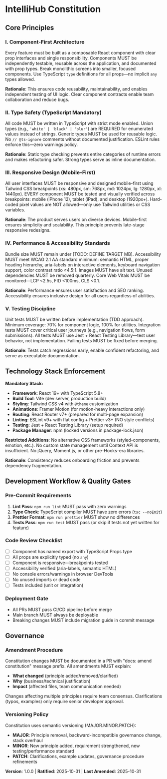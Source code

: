 # IntelliHub Constitution

<!-- 
  Sync Impact Report:
  ==================
  Version: 1.0.0 (NEW - Initial Constitution)
  Ratified: 2025-10-31
  
  Principles Added:
  - I. Component-First Architecture
  - II. Type Safety (TypeScript Mandatory)
  - III. Responsive Design (Mobile-First)
  - IV. Performance & Accessibility Standards
  - V. Testing Discipline
  
  Sections Added:
  - Technology Stack Enforcement
  - Development Workflow & Quality Gates
  
  Templates Updated:
  ✅ plan-template.md: Aligns with frontend structure (src/components, src/modules, src/pages)
  ✅ spec-template.md: User stories match frontend interactions/components
  ✅ tasks-template.md: Task organization reflects component-based development
  ⚠️ Manual Review: Ensure CI/CD pipeline reflects these principles
-->

## Core Principles

### I. Component-First Architecture

Every feature must be built as a composable React component with clear prop interfaces and single responsibility. Components MUST be independently testable, reusable across the application, and documented with prop types. Break monolithic screens into smaller, focused components. Use TypeScript `type` definitions for all props—no implicit `any` types allowed.

**Rationale**: This ensures code reusability, maintainability, and enables independent testing of UI logic. Clear component contracts enable team collaboration and reduce bugs.

### II. Type Safety (TypeScript Mandatory)

All code MUST be written in TypeScript with strict mode enabled. Union types (e.g., `'white' | 'black' | 'blur'`) are REQUIRED for enumerated values instead of strings. Generic types MUST be used for reusable logic. No `// @ts-ignore` comments without documented justification. ESLint rules enforce this—zero warnings policy.

**Rationale**: Static type checking prevents entire categories of runtime errors and makes refactoring safer. Strong types serve as inline documentation.

### III. Responsive Design (Mobile-First)

All user interfaces MUST be responsive and designed mobile-first using Tailwind CSS breakpoints (xs: 480px, sm: 768px, md: 1024px, lg: 1280px, xl: 1440px). EVERY component MUST be tested and visually verified across breakpoints: mobile (iPhone 12), tablet (iPad), and desktop (1920px+). Hard-coded pixel values are NOT allowed—only use Tailwind utilities or CSS variables.

**Rationale**: The product serves users on diverse devices. Mobile-first ensures simplicity and scalability. This principle prevents late-stage responsive redesigns.

### IV. Performance & Accessibility Standards

Bundle size MUST remain under [TODO: DEFINE TARGET MB]. Accessibility MUST meet WCAG 2.1 AA standard minimum: semantic HTML, proper heading hierarchy, aria-labels on interactive elements, keyboard navigation support, color contrast ratio ≥4.5:1. Images MUST have alt text. Unused dependencies MUST be removed quarterly. Core Web Vitals MUST be monitored—LCP <2.5s, FID <100ms, CLS <0.1.

**Rationale**: Performance ensures user satisfaction and SEO ranking. Accessibility ensures inclusive design for all users regardless of abilities.

### V. Testing Discipline

Unit tests MUST be written before implementation (TDD approach). Minimum coverage: 70% for component logic, 100% for utilities. Integration tests MUST cover critical user journeys (e.g., navigation flows, form submissions). All tests MUST use Jest + React Testing Library—test user behavior, not implementation. Failing tests MUST be fixed before merging.

**Rationale**: Tests catch regressions early, enable confident refactoring, and serve as executable documentation.

## Technology Stack Enforcement

**Mandatory Stack:**
- **Framework**: React 19+ with TypeScript 5.8+
- **Build Tool**: Vite (dev server, production build)
- **Styling**: Tailwind CSS v4 with `@theme` customization
- **Animations**: Framer Motion (for motion-heavy interactions only)
- **Routing**: React Router v7+ (prepared for multi-page expansion)
- **Linting**: ESLint v9+ with flat config + Prettier v3+ (NO style conflicts)
- **Testing**: Jest + React Testing Library (setup required)
- **Package Manager**: npm (locked versions in package-lock.json)

**Restricted Additions**: No alternative CSS frameworks (styled-components, emotion, etc.). No custom state management until Context API is insufficient. No jQuery, Moment.js, or other pre-Hooks-era libraries.

**Rationale**: Consistency reduces onboarding friction and prevents dependency fragmentation.

## Development Workflow & Quality Gates

### Pre-Commit Requirements

1. **Lint Pass**: `npm run lint` MUST pass with zero warnings
2. **Type Check**: TypeScript compiler MUST have zero errors (`tsc --noEmit`)
3. **Prettier Format**: `npm run prettier` MUST show no differences
4. **Tests Pass**: `npm run test` MUST pass (or skip if tests not yet written for feature)

### Code Review Checklist

- [ ] Component has named export with TypeScript Props type
- [ ] All props are explicitly typed (no `any`)
- [ ] Component is responsive—breakpoints tested
- [ ] Accessibility verified (aria-labels, semantic HTML)
- [ ] No console errors/warnings in browser DevTools
- [ ] No unused imports or dead code
- [ ] Tests included (unit or integration)

### Deployment Gate

- All PRs MUST pass CI/CD pipeline before merge
- Main branch MUST always be deployable
- Breaking changes MUST include migration guide in commit message

## Governance

### Amendment Procedure

Constitution changes MUST be documented in a PR with "docs: amend constitution" message prefix. All amendments MUST explain:
- **What changed** (principle added/removed/clarified)
- **Why** (business/technical justification)
- **Impact** (affected files, team communication needed)

Changes affecting multiple principles require team consensus. Clarifications (typos, examples) only require senior developer approval.

### Versioning Policy

Constitution uses semantic versioning (MAJOR.MINOR.PATCH):
- **MAJOR**: Principle removal, backward-incompatible governance change, stack overhaul
- **MINOR**: New principle added, requirement strengthened, new testing/performance standard
- **PATCH**: Clarifications, example updates, governance procedure refinements

**Version**: 1.0.0 | **Ratified**: 2025-10-31 | **Last Amended**: 2025-10-31
